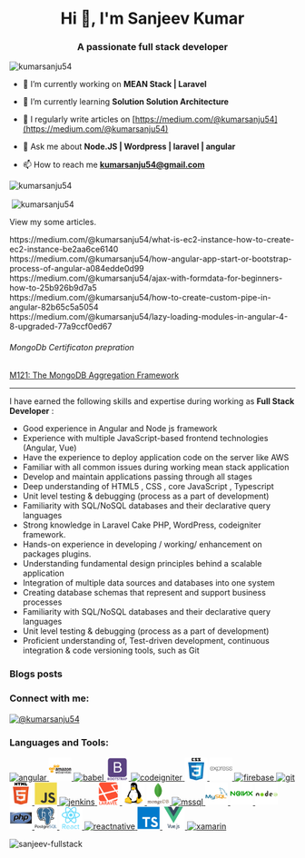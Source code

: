 <h1 align="center">Hi 👋, I'm Sanjeev Kumar</h1>
<h3 align="center">A passionate full stack developer</h3>

<p align="left"> <img src="https://komarev.com/ghpvc/?username=kumarsanju54&label=Profile%20views&color=0e75b6&style=flat" alt="kumarsanju54" /> </p>




- 🔭 I’m currently working on **MEAN Stack | Laravel**

- 🌱 I’m currently learning **Solution Solution Architecture**

- 📝 I regularly write articles on [https://medium.com/@kumarsanju54](https://medium.com/@kumarsanju54)

- 💬 Ask me about **Node.JS | Wordpress | laravel | angular**

- 📫 How to reach me **kumarsanju54@gmail.com**
 <p style="display:flex"> <img src="https://github-profile-trophy.vercel.app/?username=sanjeev-fullstack" alt="kumarsanju54" /></p>
<p>&nbsp;<img align="center" src="https://github-readme-stats.vercel.app/api?username=sanjeev-fullstack&show_icons=true&locale=en" alt="kumarsanju54" /></p>
<p>View my some articles.</p> 
<span>https://medium.com/@kumarsanju54/what-is-ec2-instance-how-to-create-ec2-instance-be2aa6ce6140</span><br/>
https://medium.com/@kumarsanju54/how-angular-app-start-or-bootstrap-process-of-angular-a084edde0d99 <br/>
https://medium.com/@kumarsanju54/ajax-with-formdata-for-beginners-how-to-25b926b9d7a5 <br/>
https://medium.com/@kumarsanju54/how-to-create-custom-pipe-in-angular-82b65c5a5054 <br/>
https://medium.com/@kumarsanju54/lazy-loading-modules-in-angular-4-8-upgraded-77a9ccf0ed67

<h6>MongoDb Certificaton prepration</h6>
<a href="https://university.mongodb.com/course_completion/208a6585-1a7b-4b97-8699-a7db738fadee?utm_source=copy&utm_medium=social&utm_campaign=university_social_sharing">M121: The MongoDB Aggregation Framework</a>
<hr>

I have earned the following skills and expertise during working as **Full Stack Developer** :
- Good experience in Angular and Node js framework
- Experience with multiple JavaScript-based frontend technologies (Angular, Vue)
- Have the experience to deploy application code on the server like AWS
- Familiar with all common issues during working mean stack application
- Develop and maintain applications passing through all stages
- Deep understanding of HTML5 , CSS , core JavaScript , Typescript
- Unit level testing & debugging (process as a part of development)
- Familiarity with SQL/NoSQL databases and their declarative query languages
- Strong knowledge in Laravel Cake PHP, WordPress, codeigniter framework.
- Hands-on experience in developing / working/ enhancement on packages plugins.
- Understanding fundamental design principles behind a scalable application
- Integration of multiple data sources and databases into one system
- Creating database schemas that represent and support business processes
- Familiarity with SQL/NoSQL databases and their declarative query languages
- Unit level testing & debugging (process as a part of development)
- Proficient understanding of, Test-driven development, continuous integration & code versioning tools, such as Git

### Blogs posts
<!-- BLOG-POST-LIST:START -->
<!-- BLOG-POST-LIST:END -->

<h3 align="left">Connect with me:</h3>
<p align="left">
<a href="https://medium.com/@kumarsanju54" target="blank"><img align="center" src="https://raw.githubusercontent.com/rahuldkjain/github-profile-readme-generator/master/src/images/icons/Social/medium.svg" alt="@kumarsanju54" height="30" width="40" /></a>
</p>

<h3 align="left">Languages and Tools:</h3>
<p align="left"> <a href="https://angular.io" target="_blank"> <img src="https://angular.io/assets/images/logos/angular/angular.svg" alt="angular" width="40" height="40"/> </a> <a href="https://aws.amazon.com" target="_blank"> <img src="https://raw.githubusercontent.com/devicons/devicon/master/icons/amazonwebservices/amazonwebservices-original-wordmark.svg" alt="aws" width="40" height="40"/> </a> <a href="https://babeljs.io/" target="_blank"> <img src="https://www.vectorlogo.zone/logos/babeljs/babeljs-icon.svg" alt="babel" width="40" height="40"/> </a> <a href="https://getbootstrap.com" target="_blank"> <img src="https://raw.githubusercontent.com/devicons/devicon/master/icons/bootstrap/bootstrap-plain-wordmark.svg" alt="bootstrap" width="40" height="40"/> </a> <a href="https://codeigniter.com" target="_blank"> <img src="https://cdn.worldvectorlogo.com/logos/codeigniter.svg" alt="codeigniter" width="40" height="40"/> </a> <a href="https://www.w3schools.com/css/" target="_blank"> <img src="https://raw.githubusercontent.com/devicons/devicon/master/icons/css3/css3-original-wordmark.svg" alt="css3" width="40" height="40"/> </a> <a href="https://expressjs.com" target="_blank"> <img src="https://raw.githubusercontent.com/devicons/devicon/master/icons/express/express-original-wordmark.svg" alt="express" width="40" height="40"/> </a> <a href="https://firebase.google.com/" target="_blank"> <img src="https://www.vectorlogo.zone/logos/firebase/firebase-icon.svg" alt="firebase" width="40" height="40"/> </a> <a href="https://git-scm.com/" target="_blank"> <img src="https://www.vectorlogo.zone/logos/git-scm/git-scm-icon.svg" alt="git" width="40" height="40"/> </a> <a href="https://www.w3.org/html/" target="_blank"> <img src="https://raw.githubusercontent.com/devicons/devicon/master/icons/html5/html5-original-wordmark.svg" alt="html5" width="40" height="40"/> </a> <a href="https://developer.mozilla.org/en-US/docs/Web/JavaScript" target="_blank"> <img src="https://raw.githubusercontent.com/devicons/devicon/master/icons/javascript/javascript-original.svg" alt="javascript" width="40" height="40"/> </a> <a href="https://www.jenkins.io" target="_blank"> <img src="https://www.vectorlogo.zone/logos/jenkins/jenkins-icon.svg" alt="jenkins" width="40" height="40"/> </a> <a href="https://laravel.com/" target="_blank"> <img src="https://raw.githubusercontent.com/devicons/devicon/master/icons/laravel/laravel-plain-wordmark.svg" alt="laravel" width="40" height="40"/> </a> <a href="https://www.linux.org/" target="_blank"> <img src="https://raw.githubusercontent.com/devicons/devicon/master/icons/linux/linux-original.svg" alt="linux" width="40" height="40"/> </a> <a href="https://www.mongodb.com/" target="_blank"> <img src="https://raw.githubusercontent.com/devicons/devicon/master/icons/mongodb/mongodb-original-wordmark.svg" alt="mongodb" width="40" height="40"/> </a> <a href="https://www.microsoft.com/en-us/sql-server" target="_blank"> <img src="https://www.svgrepo.com/show/303229/microsoft-sql-server-logo.svg" alt="mssql" width="40" height="40"/> </a> <a href="https://www.mysql.com/" target="_blank"> <img src="https://raw.githubusercontent.com/devicons/devicon/master/icons/mysql/mysql-original-wordmark.svg" alt="mysql" width="40" height="40"/> </a> <a href="https://www.nginx.com" target="_blank"> <img src="https://raw.githubusercontent.com/devicons/devicon/master/icons/nginx/nginx-original.svg" alt="nginx" width="40" height="40"/> </a> <a href="https://nodejs.org" target="_blank"> <img src="https://raw.githubusercontent.com/devicons/devicon/master/icons/nodejs/nodejs-original-wordmark.svg" alt="nodejs" width="40" height="40"/> </a> <a href="https://www.php.net" target="_blank"> <img src="https://raw.githubusercontent.com/devicons/devicon/master/icons/php/php-original.svg" alt="php" width="40" height="40"/> </a> <a href="https://www.postgresql.org" target="_blank"> <img src="https://raw.githubusercontent.com/devicons/devicon/master/icons/postgresql/postgresql-original-wordmark.svg" alt="postgresql" width="40" height="40"/> </a> <a href="https://reactjs.org/" target="_blank"> <img src="https://raw.githubusercontent.com/devicons/devicon/master/icons/react/react-original-wordmark.svg" alt="react" width="40" height="40"/> </a> <a href="https://reactnative.dev/" target="_blank"> <img src="https://reactnative.dev/img/header_logo.svg" alt="reactnative" width="40" height="40"/> </a> <a href="https://www.typescriptlang.org/" target="_blank"> <img src="https://raw.githubusercontent.com/devicons/devicon/master/icons/typescript/typescript-original.svg" alt="typescript" width="40" height="40"/> </a> <a href="https://vuejs.org/" target="_blank"> <img src="https://raw.githubusercontent.com/devicons/devicon/master/icons/vuejs/vuejs-original-wordmark.svg" alt="vuejs" width="40" height="40"/> </a> <a href="https://dotnet.microsoft.com/apps/xamarin" target="_blank"> <img src="https://raw.githubusercontent.com/detain/svg-logos/780f25886640cef088af994181646db2f6b1a3f8/svg/xamarin.svg" alt="xamarin" width="40" height="40"/> </a> </p>

<p><img align="left" src="https://github-readme-stats.vercel.app/api/top-langs?username=sanjeev-fullstack&show_icons=true&locale=en&layout=compact" alt="sanjeev-fullstack" /></p>







